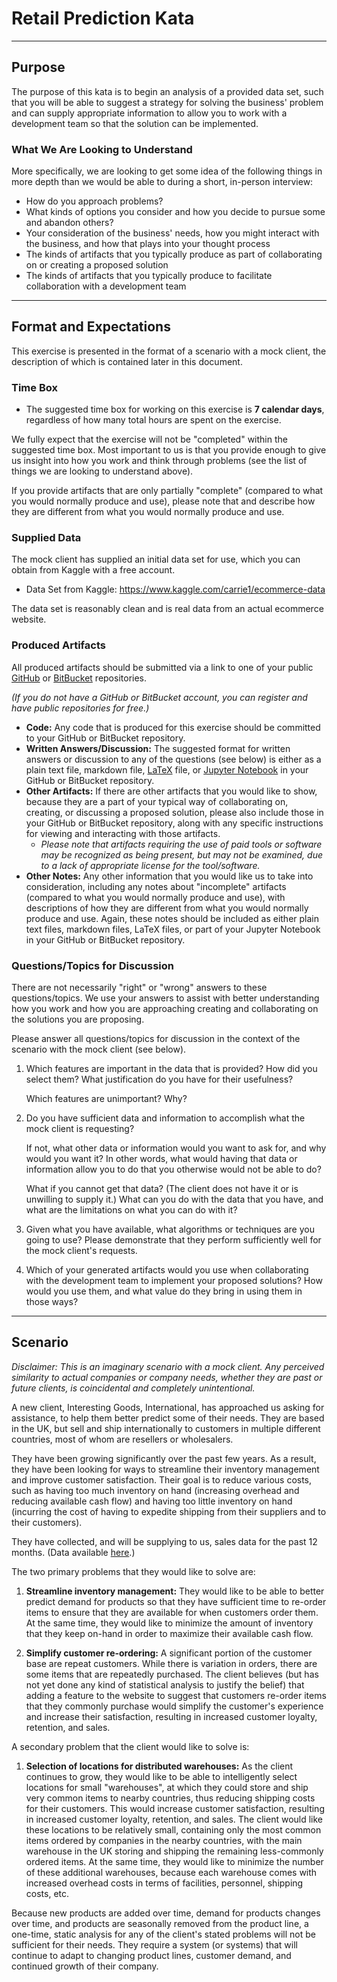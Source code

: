 # Retail Prediction Kata
---
## Purpose
The purpose of this kata is to begin an analysis of a provided data set, such
that you will be able to suggest a strategy for solving the business' problem
and can supply appropriate information to allow you to work with a development
team so that the solution can be implemented.

### What We Are Looking to Understand
More specifically, we are looking to get some idea of the following things in
more depth than we would be able to during a short, in-person interview:

* How do you approach problems?
* What kinds of options you consider and how you decide to pursue some and
  abandon others?
* Your consideration of the business' needs, how you might interact with the
  business, and how that plays into your thought process
* The kinds of artifacts that you typically produce as part of collaborating on
  or creating a proposed solution
* The kinds of artifacts that you typically produce to facilitate collaboration
  with a development team


---
## Format and Expectations
This exercise is presented in the format of a scenario with a mock client, the
description of which is contained later in this document.

### Time Box

* The suggested time box for working on this exercise is **7 calendar days**,
  regardless of how many total hours are spent on the exercise.

We fully expect that the exercise will not be "completed" within the
suggested time box.  Most important to us is that you provide enough to give
us insight into how you work and think through problems (see the list of
things we are looking to understand above).

If you provide artifacts that are only partially "complete" (compared to what
you would normally produce and use), please note that and describe how they are
different from what you would normally produce and use.

### Supplied Data
The mock client has supplied an initial data set for use, which you can obtain
from Kaggle with a free account.

* Data Set from Kaggle: https://www.kaggle.com/carrie1/ecommerce-data

The data set is reasonably clean and is real data from an actual ecommerce
website.

### Produced Artifacts
All produced artifacts should be submitted via a link to one of your public
[GitHub](https://www.github.com) or [BitBucket](https://www.bitbucket.org)
repositories.

*(If you do not have a GitHub or BitBucket account, you can register and have
public repositories for free.)*

* **Code:**  Any code that is produced for this exercise should be committed
  to your GitHub or BitBucket repository.
* **Written Answers/Discussion:** The suggested format for written answers or
  discussion to any of the questions (see below) is either as a plain text file,
  markdown file, [LaTeX](https://www.latex-project.org) file,
  or [Jupyter Notebook](http://jupyter.org) in your GitHub or BitBucket
  repository.
* **Other Artifacts:**  If there are other artifacts that you would like to
  show, because they are a part of your typical way of collaborating on,
  creating, or discussing a proposed solution, please also include those in
  your GitHub or BitBucket repository, along with any specific instructions for
  viewing and interacting with those artifacts.
  * *Please note that artifacts requiring the use of paid tools or
    software may be recognized as being present, but may not be examined, due to
    a lack of appropriate license for the tool/software.*
* **Other Notes:**  Any other information that you would like us to take into
  consideration, including any notes about "incomplete" artifacts
  (compared to what you would normally produce and use), with descriptions of how
  they are different from what you would normally produce and use.  Again, these
  notes should be included as either plain text files, markdown files, LaTeX
  files, or part of your Jupyter Notebook in your GitHub or BitBucket repository.

### Questions/Topics for Discussion
There are not necessarily "right" or "wrong" answers to these questions/topics.
We use your answers to assist with better understanding how you work and how
you are approaching creating and collaborating on the solutions you are
proposing.

Please answer all questions/topics for discussion in the context of the
scenario with the mock client (see below).

1. Which features are important in the data that is provided? How did you
   select them?  What justification do you have for their usefulness?

   Which features are unimportant?  Why?

1. Do you have sufficient data and information to accomplish what the mock
   client is requesting?

   If not, what other data or information would you want to ask for, and why
   would you want it? In other words, what would having that data or
   information allow you to do that you otherwise would not be able to do?

   What if you cannot get that data? (The client does not have it or is
   unwilling to supply it.)  What can you do with the data that you
   have, and what are the limitations on what you can do with it?

1. Given what you have available, what algorithms or techniques are you
   going to use?  Please demonstrate that they perform sufficiently well for
   the mock client's requests.

1. Which of your generated artifacts would you use when collaborating with
   the development team to implement your proposed solutions?  How would you
   use them, and what value do they bring in using them in those ways?

---
## Scenario
*Disclaimer: This is an imaginary scenario with a mock client.  Any perceived
similarity to actual companies or company needs, whether they are past or
future clients, is coincidental and completely unintentional.*

A new client, Interesting Goods, International, has approached us asking for
assistance, to help them better predict some of their needs.  They are based
in the UK, but sell and ship internationally to customers in multiple
different countries, most of whom are resellers or wholesalers.

They have been growing significantly over the past few years.  As a result, they
have been looking for ways to streamline their inventory management and improve
customer satisfaction.  Their goal is to reduce various costs, such as having
too much inventory on hand (increasing overhead and reducing available cash
flow) and having too little inventory on hand (incurring the cost of having
to expedite shipping from their suppliers and to their customers).

They have collected, and will be supplying to us, sales data for the past 12
months.  (Data available [here](https://www.kaggle.com/carrie1/ecommerce-data).)

The two primary problems that they would like to solve are:

1. **Streamline inventory management:**  They would like to be able to better
   predict demand for products so that they have sufficient time to re-order items
   to ensure that they are available for when customers order them.  At the same
   time, they would like to minimize the amount of inventory that they keep on-hand
   in order to maximize their available cash flow.

2. **Simplify customer re-ordering:**  A significant portion of the customer
   base are repeat customers.  While there is variation in orders, there are
   some items that are repeatedly purchased.  The client believes (but has
   not yet done any kind of statistical analysis to justify the belief) that
   adding a feature to the website to suggest that customers re-order items
   that they commonly purchase would simplify the customer's experience and
   increase their satisfaction, resulting in increased customer loyalty,
   retention, and sales.

A secondary problem that the client would like to solve is:

1. **Selection of locations for distributed warehouses:**  As the client
   continues to grow, they would like to be able to intelligently select
   locations for small "warehouses", at which they could store and ship very
   common items to nearby countries, thus reducing shipping costs for their
   customers.  This would increase customer satisfaction, resulting in increased
   customer loyalty, retention, and sales.  The client would like these
   locations to be relatively small, containing only the most common items
   ordered by companies in the nearby countries, with the main warehouse in
   the UK storing and shipping the remaining less-commonly ordered items.
   At the same time, they would like to minimize the number of these additional
   warehouses, because each warehouse comes with increased overhead costs
   in terms of facilities, personnel, shipping costs, etc.

Because new products are added over time, demand for products changes over time,
and products are seasonally removed from the product line, a one-time, static
analysis for any of the client's stated problems will not be sufficient for
their needs.  They require a system (or systems) that will continue to adapt to
changing product lines, customer demand, and continued growth of their company.
